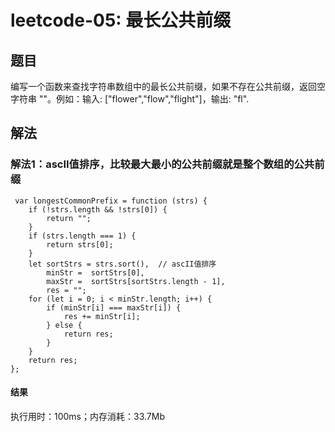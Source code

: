 # leetcode-05: 最长公共前缀
## 题目
编写一个函数来查找字符串数组中的最长公共前缀，如果不存在公共前缀，返回空字符串 ""。例如：输入: ["flower","flow","flight"]，输出: "fl".

## 解法
### 解法1：ascII值排序，比较最大最小的公共前缀就是整个数组的公共前缀

```
 var longestCommonPrefix = function (strs) {
    if (!strs.length && !strs[0]) {
        return "";
    }
    if (strs.length === 1) {
        return strs[0];
    }
    let sortStrs = strs.sort(),  // ascII值排序
        minStr =  sortStrs[0],
        maxStr =  sortStrs[sortStrs.length - 1],
        res = "";
    for (let i = 0; i < minStr.length; i++) {
        if (minStr[i] === maxStr[i]) {
            res += minStr[i];
        } else {
            return res;
        }
    }
    return res;
};
```

#### 结果
执行用时：100ms；内存消耗：33.7Mb